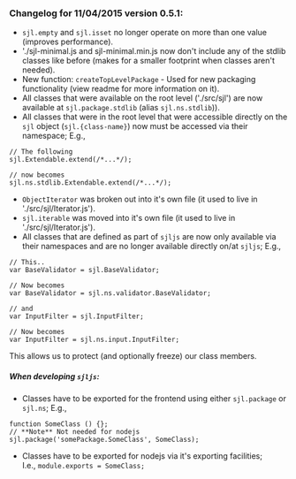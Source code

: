 ### Changelog for 11/04/2015 version 0.5.1:

- `sjl.empty` and `sjl.isset` no longer operate on more than one value (improves performance).
- './sjl-minimal.js and sjl-minimal.min.js now don't include any of the stdlib classes like 
before (makes for a smaller footprint when classes aren't needed).
- New function: `createTopLevelPackage` -  Used for new packaging functionality (view readme for more information on it).
- All classes that were available on the root level ('./src/sjl') are now available 
at `sjl.package.stdlib` (alias `sjl.ns.stdlib`)).
- All classes that were in the root level that were accessible directly on the `sjl` object (`sjl.{class-name}`)
 now must be accessed via their namespace;  E.g.,
 ```
 // The following
 sjl.Extendable.extend(/*...*/);
 
 // now becomes
 sjl.ns.stdlib.Extendable.extend(/*...*/);
 ```
- `ObjectIterator` was broken out into it's own file (it used to live in './src/sjl/Iterator.js').
- `sjl.iterable` was moved into it's own file (it used to live in './src/sjl/Iterator.js').
- All classes that are defined as part of `sjljs` are now only available via their namespaces
and are no longer available directly on/at `sjljs`;  E.g.,
```
// This..
var BaseValidator = sjl.BaseValidator;

// Now becomes
var BaseValidator = sjl.ns.validator.BaseValidator;

// and 
var InputFilter = sjl.InputFilter;

// Now becomes 
var InputFilter = sjl.ns.input.InputFilter;
```
This allows us to protect (and optionally freeze) our class members.

##### When developing `sjljs`:
- Classes have to be exported for the frontend using either `sjl.package` or `sjl.ns`;  E.g.,
```
function SomeClass () {};
// **Note** Not needed for nodejs
sjl.package('somePackage.SomeClass', SomeClass);
```
- Classes have to be exported for nodejs via it's exporting facilities;  
I.e., `module.exports = SomeClass;`
 
